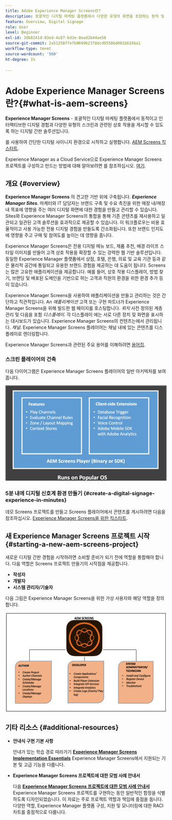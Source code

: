 ```yaml
---
title: Adobe Experience Manager Screens란?
description: 포괄적인 디지털 마케팅 플랫폼에서 다양한 유형의 화면을 포함하는 동적 및 대화형 디지털 경험과 상호 작용을 게시할 수 있는 디지털 서명 솔루션인 Adobe Experience Manager Screens을 사용하는 방법을 알아봅니다.
feature: Overview, Digital Signage
role: User
level: Beginner
exl-id: 3db8241d-03ed-4c87-bd3e-0ead2b44ae50
source-git-commit: 2a51258ffe7b969962378dcd0558bd001b616ba1
workflow-type: tm+mt
source-wordcount: '560'
ht-degree: 1%

---
```


# Adobe Experience Manager Screens란?{#what-is-aem-screens}

**Experience Manager Screens** - 포괄적인 디지털 마케팅 플랫폼에서 동적이고 인터랙티브한 디지털 경험과 다양한 유형의 스크린과 관련된 상호 작용을 게시할 수 있도록 하는 디지털 간판 솔루션입니다.

를 사용하여 간단한 디지털 사이니지 환경으로 시작하고 실행합니다. [AEM Screens 킥스타트](kickstart-for-aem-screens.md).

Experience Manager as a Cloud Service으로 Experience Manager Screens 프로젝트를 구성하고 만드는 방법에 대해 알아보려면 를 참조하십시오. [여기](https://experienceleague.adobe.com/en/docs/experience-manager-screens/using/about-guide).

## 개요 {#overview}

**Experience Manager Screens** 의 견고한 기반 위에 구축됩니다. ***Experience Manager Sites***. 마케터와 IT 담당자는 브랜드 구축 및 수요 촉진을 위한 매장 내/매장 내 목표에 영향을 주는 여러 디지털 화면에 대한 경험을 만들고 관리할 수 있습니다. Sites와 Experience Manager Screens의 통합을 통해 기존 콘텐츠를 재사용하고 일관되고 일관된 고객 솔루션을 효과적으로 제공할 수 있습니다. 이 워크플로우는 비용 효율적이고 사용 가능한 전용 디지털 경험을 만들도록 간소화됩니다. 또한 브랜드 인지도에 영향을 주고 구매 및 참여도를 높이는 데 영향을 줍니다.

Experience Manager Screens은 전용 디지털 메뉴 보드, 제품 추천, 배경 라이프 스타일 이미지를 만들어 고객 상호 작용을 확장할 수 있는 강력한 웹 기반 솔루션입니다. 동일한 Experience Manager 플랫폼에서 상점, 호텔, 은행, 의료 및 교육 기관 등과 같은 물리적 공간에 통일되고 유용한 브랜드 경험을 제공하는 데 도움이 됩니다. Screens는 많은 고유한 애플리케이션을 제공합니다. 예를 들어, 상호 작용 디스플레이, 방법 찾기, 브랜딩 및 배포된 도메인을 기반으로 하는 고객과 직원의 환경을 위한 환경 추가 등이 있습니다.

Experience Manager Screens을 사용하여 애플리케이션을 만들고 관리하는 것은 간단하고 직관적입니다. An *애플리케이션* 고객 또는 구현 파트너가 Experience Manager Screens을 위해 빌드한 웹 페이지를 호스팅합니다. *위치* 사전 정의된 계층 관리 및 다음을 포함 *디스플레이*. 각 디스플레이 에는 서로 다른 장치 및 화면을 표시하는 대시보드가 있습니다. Experience Manager Screens의 컨텐츠는에서 관리됩니다. *채널*. Experience Manager Screens 플레이어는 채널 내에 있는 콘텐츠를 디스플레이로 렌더링합니다.

Experience Manager Screens과 관련된 주요 용어를 이해하려면 [용어집](screens-glossary.md).

### 스크린 플레이어의 건축

다음 다이어그램은 Experience Manager Screens 플레이어의 일반 아키텍처를 보여 줍니다.

![chlimage_1-29](assets/chlimage_1-29.png)

### 5분 내에 디지털 신호계 환경 만들기 {#create-a-digital-signage-experience-in-minutes}

데모 Screens 프로젝트를 만들고 Screens 플레이어에서 콘텐츠를 게시하려면 다음을 참조하십시오. [Experience Manager Screens을 위한 킥스타트](kickstart-for-aem-screens.md).

## 새 Experience Manager Screens 프로젝트 시작 {#starting-a-new-aem-screens-project}

새로운 디지털 간판 경험을 시작하려면 소비할 준비가 되기 전에 역할을 통합해야 합니다. 다음 역할은 Screens 프로젝트 만들기의 시작점을 제공합니다.

* **작성자**
* **개발자**
* **시스템 관리자/기술자**

다음 그림은 Experience Manager Screens을 위한 가상 사용자와 해당 역할을 정의합니다.

![chlimage_1-30](assets/chlimage_1-30.png)


## 기타 리소스 {#additional-resources}

* **안내식 구현 기본 사항**

  안내가 있는 학습 경로 따라가기 **[Experience Manager Screens Implementation Essentials](https://experienceleague.adobe.com/?launch=AEM-7a)** Experience Manager Screens에서 지원되는 기본 및 고급 기능을 다룹니다.

* **Experience Manager Screens 프로젝트에 대한 모범 사례 안내서**

  다음 **[Experience Manager Screens 프로젝트에 대한 모범 사례 안내서](/help/using/about-guide.md)** Experience Manager Screens 프로젝트를 구현하는 동안 일반적인 함정을 식별하도록 디자인되었습니다. 이 자료는 주로 프로젝트 역할과 책임에 중점을 둡니다. 다양한 역할, Experience Manager 플랫폼 구성, 지원 및 모니터링에 대한 RACI 차트를 중점적으로 다룹니다.

<!-- DEAD LINK * **New Adobe Customer Support Experience**

   Follow **[Customer One for Enterprise Help](https://docs.adobe.com/content/help/en/customer-one/using/home.htmlhome.html#)** to learn more about Admin Console Support tickets. -->
